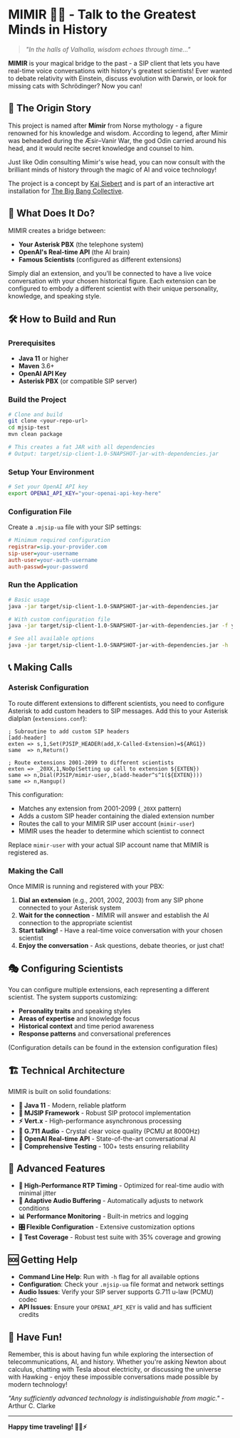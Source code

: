 # MIMIR 🧙‍♂️ - Talk to the Greatest Minds in History

> *"In the halls of Valhalla, wisdom echoes through time..."*

**MIMIR** is your magical bridge to the past - a SIP client that lets you have real-time voice conversations with history's greatest scientists! Ever wanted to debate relativity with Einstein, discuss evolution with Darwin, or look for missing cats with Schrödinger? Now you can!

## 🧬 The Origin Story

This project is named after **Mímir** from Norse mythology - a figure renowned for his knowledge and wisdom. According to legend, after Mímir was beheaded during the Æsir–Vanir War, the god Odin carried around his head, and it would recite secret knowledge and counsel to him.

Just like Odin consulting Mímir's wise head, you can now consult with the brilliant minds of history through the magic of AI and voice technology!

The project is a concept by [Kaj Siebert](https://k-s.com/) and is part of an interactive art installation for [The Big Bang Collective](https://thebigbangcollective.com/).

## 🔬 What Does It Do?

MIMIR creates a bridge between:

- **Your Asterisk PBX** (the telephone system)
- **OpenAI's Real-time API** (the AI brain)
- **Famous Scientists** (configured as different extensions)

Simply dial an extension, and you'll be connected to have a live voice conversation with your chosen historical figure. Each extension can be configured to embody a different scientist with their unique personality, knowledge, and speaking style.

## 🛠️ How to Build and Run

### Prerequisites

- **Java 11** or higher
- **Maven** 3.6+
- **OpenAI API Key**
- **Asterisk PBX** (or compatible SIP server)

### Build the Project

```bash
# Clone and build
git clone <your-repo-url>
cd mjsip-test
mvn clean package

# This creates a fat JAR with all dependencies
# Output: target/sip-client-1.0-SNAPSHOT-jar-with-dependencies.jar
```

### Setup Your Environment

```bash
# Set your OpenAI API key
export OPENAI_API_KEY="your-openai-api-key-here"
```

### Configuration File

Create a `.mjsip-ua` file with your SIP settings:

```ini
# Minimum required configuration
registrar=sip.your-provider.com
sip-user=your-username
auth-user=your-auth-username  
auth-passwd=your-password
```

### Run the Application

```bash
# Basic usage
java -jar target/sip-client-1.0-SNAPSHOT-jar-with-dependencies.jar

# With custom configuration file
java -jar target/sip-client-1.0-SNAPSHOT-jar-with-dependencies.jar -f your-config.mjsip-ua

# See all available options
java -jar target/sip-client-1.0-SNAPSHOT-jar-with-dependencies.jar -h
```

## 📞 Making Calls

### Asterisk Configuration

To route different extensions to different scientists, you need to configure Asterisk to add custom headers to SIP messages. Add this to your Asterisk dialplan (`extensions.conf`):

```asterisk
; Subroutine to add custom SIP headers
[add-header]
exten => s,1,Set(PJSIP_HEADER(add,X-Called-Extension)=${ARG1})
same  => n,Return()

; Route extensions 2001-2099 to different scientists
exten => _20XX,1,NoOp(Setting up call to extension ${EXTEN})
same => n,Dial(PJSIP/mimir-user,,b(add-header^s^1(${EXTEN})))
same => n,Hangup()
```

This configuration:
- Matches any extension from 2001-2099 (`_20XX` pattern)
- Adds a custom SIP header containing the dialed extension number
- Routes the call to your MIMIR SIP user account (`mimir-user`)
- MIMIR uses the header to determine which scientist to connect

Replace `mimir-user` with your actual SIP account name that MIMIR is registered as.

### Making the Call

Once MIMIR is running and registered with your PBX:

1. **Dial an extension** (e.g., 2001, 2002, 2003) from any SIP phone connected to your Asterisk system
2. **Wait for the connection** - MIMIR will answer and establish the AI connection to the appropriate scientist
3. **Start talking!** - Have a real-time voice conversation with your chosen scientist
4. **Enjoy the conversation** - Ask questions, debate theories, or just chat!

## 🎭 Configuring Scientists

You can configure multiple extensions, each representing a different scientist. The system supports customizing:

- **Personality traits** and speaking styles
- **Areas of expertise** and knowledge focus
- **Historical context** and time period awareness
- **Response patterns** and conversational preferences

(Configuration details can be found in the extension configuration files)

## 🏗️ Technical Architecture

MIMIR is built on solid foundations:

- **🍃 Java 11** - Modern, reliable platform
- **📡 MJSIP Framework** - Robust SIP protocol implementation  
- **⚡ Vert.x** - High-performance asynchronous processing
- **🎵 G.711 Audio** - Crystal clear voice quality (PCMU at 8000Hz)
- **🤖 OpenAI Real-time API** - State-of-the-art conversational AI
- **🧪 Comprehensive Testing** - 100+ tests ensuring reliability

## 🚀 Advanced Features

- **🎯 High-Performance RTP Timing** - Optimized for real-time audio with minimal jitter
- **🔄 Adaptive Audio Buffering** - Automatically adjusts to network conditions  
- **📊 Performance Monitoring** - Built-in metrics and logging
- **🎛️ Flexible Configuration** - Extensive customization options
- **🧪 Test Coverage** - Robust test suite with 35% coverage and growing

## 🆘 Getting Help

- **Command Line Help**: Run with `-h` flag for all available options
- **Configuration**: Check your `.mjsip-ua` file format and network settings
- **Audio Issues**: Verify your SIP server supports G.711 u-law (PCMU) codec
- **API Issues**: Ensure your `OPENAI_API_KEY` is valid and has sufficient credits

## 🎉 Have Fun!

Remember, this is about having fun while exploring the intersection of telecommunications, AI, and history. Whether you're asking Newton about calculus, chatting with Tesla about electricity, or discussing the universe with Hawking - enjoy these impossible conversations made possible by modern technology!

*"Any sufficiently advanced technology is indistinguishable from magic."* - Arthur C. Clarke

---

**Happy time traveling! 🚀🔬⚡** 